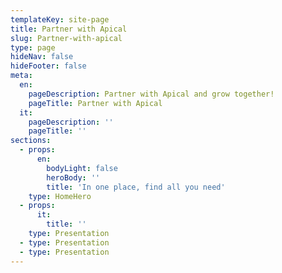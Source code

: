 ```yaml
---
templateKey: site-page
title: Partner with Apical
slug: Partner-with-apical
type: page
hideNav: false
hideFooter: false
meta:
  en:
    pageDescription: Partner with Apical and grow together!
    pageTitle: Partner with Apical
  it:
    pageDescription: ''
    pageTitle: ''
sections:
  - props:
      en:
        bodyLight: false
        heroBody: ''
        title: 'In one place, find all you need'
    type: HomeHero
  - props:
      it:
        title: ''
    type: Presentation
  - type: Presentation
  - type: Presentation
---
```


